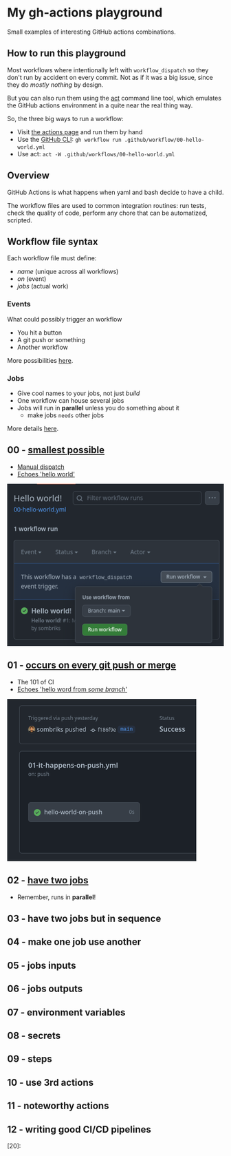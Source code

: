 # My gh-actions playground

Small examples of interesting GitHub actions combinations.

## How to run this playground

Most workflows where intentionally left with `workflow_dispatch` so they don't
run by accident on every commit. Not as if it was a big issue, since they do
_mostly nothing_ by design.

But you can also run them using the [act][0] command line tool, which emulates
the GitHub actions environment in a quite near the real thing way.

So, the three big ways to run a workflow:

- Visit [the actions page][1] and run them by hand
- Use the [GitHub CLI][2]: `gh workflow run .github/workflow/00-hello-world.yml`
- Use act: `act -W .github/workflows/00-hello-world.yml`

## Overview

GitHub Actions is what happens when yaml and bash decide to have a child.

The workflow files are used to common integration routines: run tests, check the
quality of code, perform any chore that can be automatized, scripted.

## Workflow file syntax

Each workflow file must define:

- _name_ (unique across all workflows)
- _on_ (event)
- _jobs_ (actual work)

### Events

What could possibly trigger an workflow

- You hit a button
- A git push or something
- Another workflow

More possibilities [here][3].

### Jobs

- Give cool names to your jobs, not just _build_
- One workflow can house several jobs
- Jobs will run in **parallel** unless you do something about it
  - make jobs `needs` other jobs

More details [here][4].

## 00 - [smallest possible][5]

- [Manual dispatch][6]
- [Echoes 'hello world'][7]

![image-manual-dispatch.png][8]

## 01 - [occurs on every git push or merge][9]

- The 101 of CI
- [Echoes 'hello word from _some branch_'][10]

![image-on-push.png](imgs/image-on-push.png)

## 02 - [have two jobs][11]

- Remember, runs in **parallel**!

## 03 - have two jobs but in sequence

## 04 - make one job use another

## 05 - jobs inputs

## 06 - jobs outputs

## 07 - environment variables

## 08 - secrets

## 09 - steps

## 10 - use 3rd actions

## 11 - noteworthy actions

## 12 - writing good CI/CD pipelines

[0]: https://github.com/nektos/act?tab=readme-ov-file#installation-through-package-managers
[1]: https://github.com/sombriks/gh-actions-playground/actions
[2]: https://cli.github.com/
[3]: https://docs.github.com/en/actions/using-workflows/events-that-trigger-workflows
[4]: https://docs.github.com/en/actions/using-jobs/using-conditions-to-control-job-execution
[5]: .github/workflows/00-hello-world.yml
[6]: https://github.com/sombriks/gh-actions-playground/actions/workflows/00-hello-world.yml
[7]: https://github.com/sombriks/gh-actions-playground/actions/runs/7162121699/job/19498652966#step:2:5
[8]: imgs/image-manual-dispatch.png
[9]: .github/workflows/01-it-happens-on-push.yml
[10]: https://github.com/sombriks/gh-actions-playground/actions/runs/7162222469/job/19498893130#step:2:5
[11]: .github/workflows/02-two-jobs.yml
[12]:
[13]:
[14]:
[15]:
[16]:
[17]:
[18]:
[19]:
[20]:
